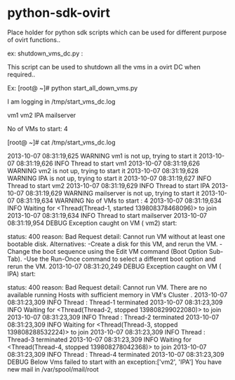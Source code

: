 python-sdk-ovirt
================

Place holder for python sdk scripts which can be used for different purpose of ovirt functions.. 

ex: shutdown_vms_dc.py :

This script can be used to shutdown all the vms in a ovirt DC when required.. 

Ex:
[root@ ~]# python start_all_down_vms.py 
 
 I am logging in /tmp/start_vms_dc.log 

vm1
vm2
IPA
mailserver

No of VMs to start: 4

[root@ ~]# cat /tmp/start_vms_dc.log


2013-10-07 08:31:19,625 WARNING vm1 is not up, trying to start it
2013-10-07 08:31:19,626 INFO Thread to start vm1
2013-10-07 08:31:19,626 WARNING vm2 is not up, trying to start it
2013-10-07 08:31:19,628 WARNING IPA is not up, trying to start it
2013-10-07 08:31:19,627 INFO Thread to start vm2
2013-10-07 08:31:19,629 INFO Thread to start IPA
2013-10-07 08:31:19,629 WARNING mailserver is not up, trying to start it
2013-10-07 08:31:19,634 WARNING No of VMs to start : 4
2013-10-07 08:31:19,634 INFO Waiting  for <Thread(Thread-1, started 139808378468096)> to join
2013-10-07 08:31:19,634 INFO Thread to start mailserver
2013-10-07 08:31:19,954 DEBUG Exception caught on VM ( vm2) start:

status: 400
reason: Bad Request
detail: Cannot run VM without at least one bootable disk.
Alternatives:
-Create a disk for this VM, and rerun the VM.
-Change the boot sequence using the Edit VM command (Boot Option Sub-Tab).
-Use the Run-Once command to select a different boot option and rerun the VM.
2013-10-07 08:31:20,249 DEBUG Exception caught on VM ( IPA) start:

status: 400
reason: Bad Request
detail: Cannot run VM. There are no available running Hosts with sufficient memory in VM's Cluster .
2013-10-07 08:31:23,309 INFO Thread : Thread-1 terminated
2013-10-07 08:31:23,309 INFO Waiting  for <Thread(Thread-2, stopped 139808299022080)> to join
2013-10-07 08:31:23,309 INFO Thread : Thread-2 terminated
2013-10-07 08:31:23,309 INFO Waiting  for <Thread(Thread-3, stopped 139808288532224)> to join
2013-10-07 08:31:23,309 INFO Thread : Thread-3 terminated
2013-10-07 08:31:23,309 INFO Waiting  for <Thread(Thread-4, stopped 139808278042368)> to join
2013-10-07 08:31:23,309 INFO Thread : Thread-4 terminated
2013-10-07 08:31:23,309 DEBUG  Below Vms failed to start with an exception:['vm2', 'IPA']
You have new mail in /var/spool/mail/root
